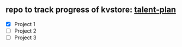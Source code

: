 ## repo to track progress of kvstore: [talent-plan](https://github.com/pingcap/talent-plan)

- [x] Project 1
- [ ] Project 2
- [ ] Project 3
